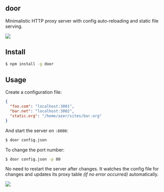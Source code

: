 ## door

Minimalistic HTTP proxy server with config auto-reloading and static file serving.

![](https://dl.dropboxusercontent.com/s/h7h40tl3j56jqtx/door.png)

## Install

```bash
$ npm install -g door
```

## Usage

Create a configuration file:

```json
{
  "foo.com": "localhost:3001",
  "bar.net": "localhost:3002",
  "static.org": "/home/azer/sites/bar.org"
}
```

And start the server on `:8000`:

```bash
$ door config.json
```

To change the port number:

```bash
$ door config.json -p 80
```

No need to restart the server after changes. It watches the config file for changes and
updates its proxy table *(if no error occurred)* automatically.

![](https://dl.dropboxusercontent.com/s/lz5re7hq3qmc6wm/npmel_20.jpg)
